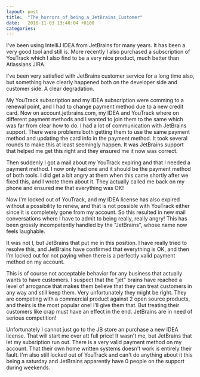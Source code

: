 ```yaml
---
layout: post
title:  "The_horrors_of_being_a_JetBrains_Customer"
date:   2018-11-03 13:40:04 +0100
categories: 
---
```


I\'ve been using IntelliJ IDEA from JetBrains for many years. It has been a very good tool and still is. More recently I also purchased a subscription of YouTrack which I also find to be a very nice product, much better than Atlassians JIRA. 

I've been very satisfied with JetBrains customer service for a long time also, but something have clearly happened both on the developer side and customer side. A clear degradation.

My YouTrack subscription and my IDEA subscription were comming to a renewal point, and I had to change payment method due to a new credit card. Now on account.jetbrains.com, my IDEA and YouTrack where on different payment methods and I wanted to join them to the same which was far from clear how to do. I had a lot of communication with JetBrains support. There were problems both getting them to use the same payment method and updating the card info in the payment method. It took several rounds to make this at least seemingly happen. It was JetBrains support that helped me get this right and they ensured me it now was correct. 

Then suddenly I got a mail about my YouTrack expiring and that I needed a payment method. I now only had one and it should be the payment method of both tools. I did get a bit angry at them when this came shortly after we fixed this, and I wrote them about it. They actually called me back on my phone and ensured me that everything was OK!

Now I'm locked out of YouTrack, and my IDEA license has also expired without a possibility to renew, and that is not possible with YouTrack either since it is completely gone from my account. So this resulted in new mail conversations where I have to admit to being really, really angry! This has been grossly incompetently handled by the "JetBrains", whose name now feels laughable. 

It was not I, but JetBrains that put me in this position. I have really tried to resolve this, and JetBrains have confirmed that everything is OK, and then I’m locked out for not paying when there is a perfectly valid payment method on my account. 

This is of course not acceptable behavior for any business that actually wants to have customers. I suspect that the "jet" brains have reached a level of arrogance that makes them believe that they can treat customers in any way and still keep them. Very unfortunately they might be right. They are competing with a commercial product against 2 open source products, and theirs is the most popular one! I’ll give them that. But treating their customers like crap must have an effect in the end. JetBrains are in need of serious competition! 

Unfortunately I cannot just go to the JB store an purchase a new IDEA license. That will start me over att full price! It wasn't me, but JetBrains that let my subsription run out. There is a very valid payment method on my account. That their own home written systems doesn't work is entirely their fault. I'm also still locked out of YouTrack and can't do anything about it this being a saturday and JetBrains apparently have 0 people on the support during weekends.




